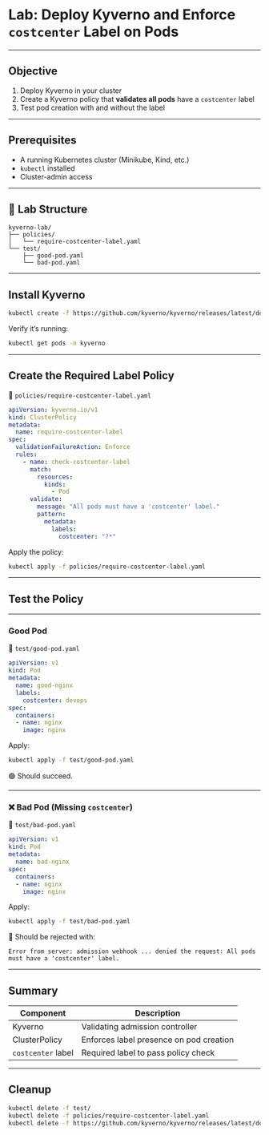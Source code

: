 
# Lab: Deploy Kyverno and Enforce `costcenter` Label on Pods

---

## Objective

1. Deploy Kyverno in your cluster
2. Create a Kyverno policy that **validates all pods** have a `costcenter` label
3. Test pod creation with and without the label

---

## Prerequisites

* A running Kubernetes cluster (Minikube, Kind, etc.)
* `kubectl` installed
* Cluster-admin access

---

## 📁 Lab Structure

```
kyverno-lab/
├── policies/
│   └── require-costcenter-label.yaml
└── test/
    ├── good-pod.yaml
    └── bad-pod.yaml
```

---

## Install Kyverno

```bash
kubectl create -f https://github.com/kyverno/kyverno/releases/latest/download/install.yaml
```

Verify it’s running:

```bash
kubectl get pods -n kyverno
```

---

## Create the Required Label Policy

📄 `policies/require-costcenter-label.yaml`

```yaml
apiVersion: kyverno.io/v1
kind: ClusterPolicy
metadata:
  name: require-costcenter-label
spec:
  validationFailureAction: Enforce
  rules:
    - name: check-costcenter-label
      match:
        resources:
          kinds:
            - Pod
      validate:
        message: "All pods must have a 'costcenter' label."
        pattern:
          metadata:
            labels:
              costcenter: "?*"
```

Apply the policy:

```bash
kubectl apply -f policies/require-costcenter-label.yaml
```

---

## Test the Policy

---

### Good Pod

📄 `test/good-pod.yaml`

```yaml
apiVersion: v1
kind: Pod
metadata:
  name: good-nginx
  labels:
    costcenter: devops
spec:
  containers:
  - name: nginx
    image: nginx
```

Apply:

```bash
kubectl apply -f test/good-pod.yaml
```

🟢 Should succeed.

---

### ❌ Bad Pod (Missing `costcenter`)

📄 `test/bad-pod.yaml`

```yaml
apiVersion: v1
kind: Pod
metadata:
  name: bad-nginx
spec:
  containers:
  - name: nginx
    image: nginx
```

Apply:

```bash
kubectl apply -f test/bad-pod.yaml
```

🔴 Should be rejected with:

```
Error from server: admission webhook ... denied the request: All pods must have a 'costcenter' label.
```

---

## Summary

| Component          | Description                             |
| ------------------ | --------------------------------------- |
| Kyverno            | Validating admission controller         |
| ClusterPolicy      | Enforces label presence on pod creation |
| `costcenter` label | Required label to pass policy check     |

---

## Cleanup

```bash
kubectl delete -f test/
kubectl delete -f policies/require-costcenter-label.yaml
kubectl delete -f https://github.com/kyverno/kyverno/releases/latest/download/install.yaml
```
